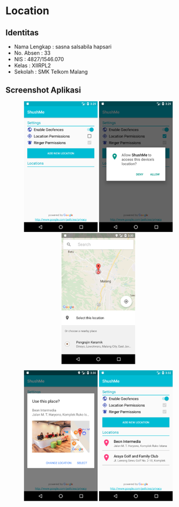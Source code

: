 # Location
## Identitas
* Nama Lengkap : sasna salsabila hapsari
* No. Absen : 33
* NIS : 4827/1546.070
* Kelas : XIIRPL2
* Sekolah : SMK Telkom Malang

## Screenshot Aplikasi
<p align="center">
  <img src="https://github.com/sasnahapsari/Location/blob/master/screenshots/yay%20(1).png" width="200"/>
  <img src="https://github.com/sasnahapsari/Location/blob/master/screenshots/yay%20(2).png" width="200"/>
  <img src="https://github.com/sasnahapsari/Location/blob/master/screenshots/yay%20(3).png" width="200"/>
</p>
<p align="center">
  <img src="https://github.com/sasnahapsari/Location/blob/master/screenshots/yay%20(4).png" width="200"/>
  <img src="https://github.com/sasnahapsari/Location/blob/master/screenshots/yay%20(5).png" width="200"/>
</p>
